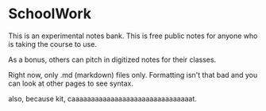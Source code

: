 # SchoolWork

This is an experimental notes bank. This is free public notes for anyone who is taking the course to use.

As a bonus, others can pitch in digitized notes for their classes. 

Right now, only .md (markdown) files only. Formatting isn't that bad and you can look at other pages to see syntax.

also, because kit, caaaaaaaaaaaaaaaaaaaaaaaaaaaaaaat.
